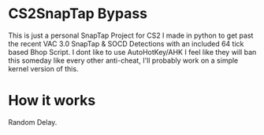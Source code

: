# CS2SnapTap Bypass 
This is just a personal SnapTap Project for CS2 I made in python to get past the recent VAC 3.0 SnapTap &amp; SOCD Detections with an included 64 tick based Bhop Script. I dont like to use AutoHotKey/AHK I feel like they will ban this someday like every other anti-cheat, I'll probably work on a simple kernel version of this.
# How it works
Random Delay.
